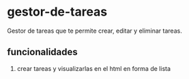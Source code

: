# gestor-de-tareas
Gestor de tareas que te permite crear, editar y eliminar tareas.

## funcionalidades
1. crear tareas y visualizarlas en el html en forma de lista